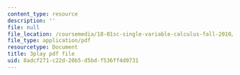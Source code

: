 ```yaml
---
content_type: resource
description: ''
file: null
file_location: /coursemedia/18-01sc-single-variable-calculus-fall-2010/8adcf271c22d20b5d5bdf536ff4d0731_ryLdyDrBfvI.pdf
file_type: application/pdf
resourcetype: Document
title: 3play pdf file
uid: 8adcf271-c22d-20b5-d5bd-f536ff4d0731
---
```


